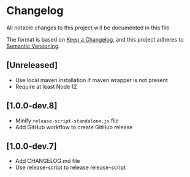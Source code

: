 # Changelog
All notable changes to this project will be documented in this file.

The format is based on [Keep a Changelog](https://keepachangelog.com/en/1.0.0/),
and this project adheres to [Semantic Versioning](https://semver.org/spec/v2.0.0.html).

## [Unreleased]
- Use local maven installation if maven wrapper is not present
- Require at least Node 12

## [1.0.0-dev.8]
- Minify `release-script-standalone.js` file
- Add GitHub workflow to create GitHub release

## [1.0.0-dev.7]
- Add CHANGELOG.md file
- Use release-script to release release-script
